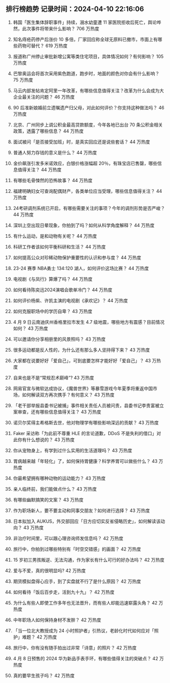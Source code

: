 
## 排行榜趋势 记录时间：2024-04-10 22:16:06
  
  1. 韩国「医生集体辞职事件」持续，溺水幼童遭 11 家医院拒收后死亡，舆论哗然，此次事件将带来什么影响？ 706 万热度
    
  2. 知名痔疮药停产后涨价 10 多倍，厂家回应称全球无原料已撤市，市面上有哪些药物可替代？ 619 万热度
    
  3. 报道称广州停止审批新增公寓等类住宅项目，具体情况如何？有何影响？ 105 万热度
    
  4. 巴黎奥运会将首次采用紫色跑道，跑步时，地面的颜色对你会有什么影响？ 75 万热度
    
  5. 马云内部发帖肯定阿里一年改革，有哪些信息值得关注？改革为什么会成为大企业最关注的问题？ 46 万热度
    
  6. 90 后准新娘婚前立遗嘱遗产归父母，对此如何评价？你支持这种做法吗？ 46 万热度
    
  7. 北京、广州同步上调公积金最高贷款额度，今年各地已出台 70 条公积金相关政策，透露了哪些信息？ 44 万热度
    
  8. 面试被问「是否接受加班」时，是真实回应还是说些套话？ 44 万热度
    
  9. 普通人努力存钱的意义是什么？ 44 万热度
    
  10. 金价飙涨引发多米诺效应，白银价格涨幅超 20％，有珠宝店已售罄，哪些信息值得关注？ 44 万热度
    
  11. 有哪些毛骨悚然的恐怖故事？ 44 万热度
    
  12. 福建明确妇女可查询配偶财产，各类单位应当受理，哪些信息值得关注？ 44 万热度
    
  13. 24考研调剂系统已开启，有哪些需要关注的事项？今年的调剂形势是否严峻？ 44 万热度
    
  14. 深圳上空出现日晕现象，你拍到了吗？如何从科学角度解释？ 44 万热度
    
  15. 有什么运动，是和动物有关呢？ 44 万热度
    
  16. 科研工作者该如何平衡科研和生活？ 44 万热度
    
  17. 如何提高公众对珍稀动物保护重要性的认识和参与度？ 44 万热度
    
  18. 23-24 赛季 NBA勇士 134:120 湖人，如何评价这场比赛？ 44 万热度
    
  19. 电视剧《与凤行》算爆了吗？ 44 万热度
    
  20. 如何看待陈奕迅2024演唱会歌单冷门？ 44 万热度
    
  21. 如何评价杨紫、许凯主演的电视剧《承欢记》？ 44 万热度
    
  22. 如何克服职场中的学历自卑？ 43 万热度
    
  23. 4 月 9 日云南迪庆州香格里拉市发生 4.7 级地震，哪些地方有震感？目前情况如何？ 43 万热度
    
  24. 可以邀请你分享相册里的风景照吗？ 43 万热度
    
  25. 很多运动都是反人性的，为什么还有那么多人坚持得下来？ 43 万热度
    
  26. 大家都在说要好好「爱自己」，可到底要怎样才能好好「爱自己」？ 43 万热度
    
  27. 自来也是不是“常规忍术巅峰”? 43 万热度
    
  28. 网易官宣与微软达成协议，《魔兽世界》等暴雪游戏今年夏季将重返中国市场，如何解读双方再次携手？有何意义？ 43 万热度
    
  29. 「老干部举报县委书记被捕」事件相关责任人员被问责，县委书记李贵富被立案审查，还有哪些信息值得关注？ 43 万热度
    
  30. 诺贝尔奖得主希格斯去世，他对物理学有哪些影响深远的贡献？ 43 万热度
    
  31. Faker 采访称「为此前不尊重 HLE 的言论道歉，DDoS 不是失利的借口」对此你有什么想说的？ 43 万热度
    
  32. 你从宠物身上，有学到过什么实用的生活道理吗？ 43 万热度
    
  33. 胃病越来越「年轻化」了，如何保持胃健康？科学养胃可以做些什么？ 43 万热度
    
  34. 你最希望拥有哪种动物的运动能力？ 43 万热度
    
  35. 亲人临终前，我们能做点什么？ 43 万热度
    
  36. 有哪些幽默搞笑的文案？ 43 万热度
    
  37. 作为职场新人，要不要主动和同事交朋友？如何进行选择？ 43 万热度
    
  38. 日本拟加入 AUKUS，外交部回应「日方应切实反省侵略历史」，如何解读该动向？ 43 万热度
    
  39. 非治疗时间里，可以跟心理咨询师发信息吗？ 42 万热度
    
  40. 旅行中，你拍到过哪些特别有「时空交错感」的画面？ 42 万热度
    
  41. 15 岁初三男孩叛逆、无法沟通，作为家长有什么可行的好办法吗？ 42 万热度
    
  42. 爱与不爱，真的很明显吗? 42 万热度
    
  43. 期货模拟盘得心应手，到了实盘就不行了是什么原因？ 42 万热度
    
  44. 如何看待「饭后百步走，活到九十九」？ 42 万热度
    
  45. 为什么有些人即使工作多年也无法晋升，而有些人却能迅速崭露头角？ 42 万热度
    
  46. 中年职场人如何保持身材不发胖？ 42 万热度
    
  47. 「当一位北大教授成为 24 小时照护者」引热议，老龄化时代如何应对「照护」难题？ 42 万热度
    
  48. 旅行中，你有没有随手拍出过非常「诗意」的照片？ 42 万热度
    
  49. 4 月 8 日预售的 2024 华为新品手表手环，有哪些值得关注的突破点？ 42 万热度
    
  50. 真的要早生孩子吗？ 42 万热度
    